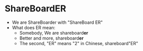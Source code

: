 # ShareBoardER
- We are ShareBoarder with "ShareBoard ER"
- What does ER mean:
    - Somebody, We are shareboard**er**
    - Better and more, shareboard**er**
    - The second, "ER" means "2" in Chinese, shareboard"ER"
